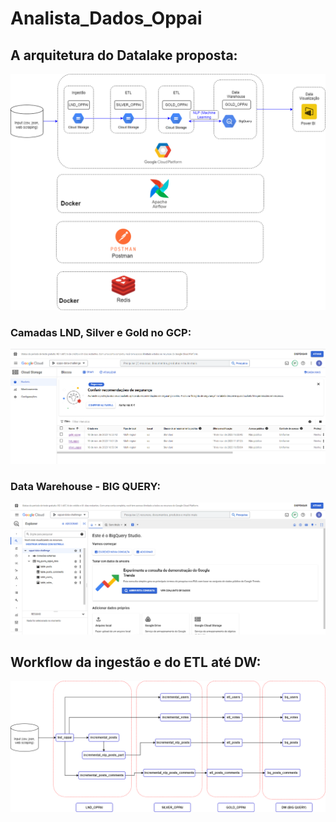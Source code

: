 # Analista_Dados_Oppai
## A arquitetura do Datalake proposta:
![Texto Alternativo](Arquitetura_GCP.png)
### Camadas LND, Silver e Gold no GCP:
![Texto Alternativo](lnd_silver_gold.png)
### Data Warehouse - BIG QUERY:
![Texto Alternativo](big_query.png)

## Workflow da ingestão e do ETL até DW:
![Texto Alternativo](DAGS_workflows.drawio.png)

